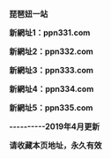 <p><b>琵琶妞一站</b></p>
<p><b>新網址1：ppn331.com</b></p>
<p><b>新網址2：ppn332.com</b></p>
<p><b>新網址3：ppn333.com</b></p>
<p><b>新網址4：ppn334.com</b></p>
<p><b>新網址5：ppn335.com</b></p>
<p><b>----------2019年4月更新</b></p>
<p><b>请收藏本页地址，永久有效</b></p>
